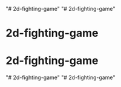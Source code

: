 "# 2d-fighting-game" 
"# 2d-fighting-game" 
# 2d-fighting-game
# 2d-fighting-game
"# 2d-fighting-game" 
"# 2d-fighting-game" 
